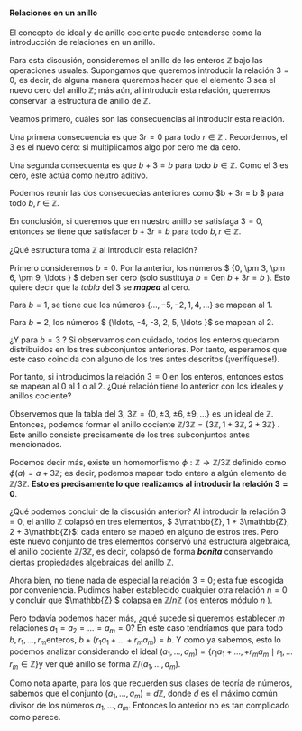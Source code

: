 #### Relaciones en un anillo

El concepto de ideal y de anillo cociente puede entenderse como la introducción de relaciones en un anillo. 

Para esta discusión, consideremos el anillo de los enteros $\mathbb{Z}$ bajo las operaciones usuales. Supongamos que queremos introducir la relación $3 = 0$, es decir, de alguna manera queremos hacer que el elemento $3$ sea el nuevo cero del anillo $\mathbb{Z}$; más aún, al introducir esta relación, queremos conservar la estructura de anillo de $\mathbb{Z}$. 

Veamos primero, cuáles son las consecuencias al introducir esta relación.

Una primera consecuencia es que $3 r = 0$ para todo $r \in \mathbb{Z}$ . Recordemos, el $3$ es el nuevo cero: si multiplicamos algo por cero me da cero. 

Una segunda consecuenta es que $b + 3 = b$ para todo $b \in \mathbb{Z}$. Como el $3$ es cero, este actúa como neutro aditivo. 

Podemos reunir las dos consecuecias anteriores como $b + 3r = b $ para todo $b, r \in \mathbb{Z}$. 

En conclusión, si queremos que en nuestro anillo se satisfaga $3=0$, entonces se tiene que satisfacer $b + 3r = b$ para todo $b, r \in \mathbb{Z}$.

¿Qué estructura toma $\mathbb{Z}$ al introducir esta relación?

Primero consideremos $b=0​$. Por la anterior, los números $ \{0, \pm 3, \pm 6, \pm 9, \ldots \} ​$ deben ser cero (solo sustituya $b=0​$ en $b + 3r = b​$ ). Esto quiere decir que la _tabla_ del $3​$ se ___mapea___ al cero.

Para $b=1​$, se tiene que los números $\{\ldots, -5, -2, 1, 4, \ldots \}​$  se mapean al $1​$. 

Para $b=2$, los números $ \{\ldots, -4, -3, 2, 5, \ldots \}$ se mapean al $2$. 

¿Y para $b=3$ ? Si observamos con cuidado, todos los enteros quedaron distribuidos en los tres subconjuntos anteriores. Por tanto, esperamos que este caso coincida con alguno de los tres antes descritos (¡verifíquese!).

Por tanto, si introducimos la relación $3=0$ en los enteros, entonces estos se mapean al $0$ al $1$ o al $2$. ¿Qué relación tiene lo anterior con los ideales y anillos cociente?

Observemos que la tabla del $3$, $3\mathbb{Z} =  \{0, \pm 3, \pm 6, \pm 9, \ldots \}$ es un ideal de $\mathbb{Z}$. Entonces, podemos formar el anillo cociente $\mathbb{Z} / 3\mathbb{Z} = \{  3\mathbb{Z}, 1 +  3\mathbb{Z}, 2 +  3\mathbb{Z} \}$ . Este anillo consiste precisamente de los tres subconjuntos antes mencionados. 

Podemos decir más, existe un homomorfismo $\phi:  \mathbb{Z} \rightarrow \mathbb{Z} / 3\mathbb{Z}​$ definido como $\phi(a) = a + 3\mathbb{Z}​$; es decir, podemos mapear todo entero a algún elemento de $\mathbb{Z} / 3\mathbb{Z} ​$. **Esto es precisamente lo que realizamos al introducir la relación $3 = 0​$**. 

¿Qué podemos concluir de la discusión anterior? Al introducir la relación $3=0$, el anillo $\mathbb{Z}$ colapsó en tres elementos, $ 3\mathbb{Z}, 1 +  3\mathbb{Z}, 2 +  3\mathbb{Z}$: cada entero se mapeó en alguno de estros tres. Pero este nuevo conjunto de tres elementos conservó una estructura algebraica, el anillo cociente $\mathbb{Z} / 3\mathbb{Z}$, es decir, colapsó de forma ***bonita*** conservando ciertas propiedades algebraicas del anillo $\mathbb{Z}$. 

Ahora bien, no tiene nada de especial la relación $3 = 0$; esta fue escogida por conveniencia. Pudimos haber establecido cualquier otra relación $n = 0$ y concluir que $\mathbb{Z} $ colapsa en $\mathbb{Z} / n \mathbb{Z}$ (los enteros módulo $n$ ).

 Pero todavía podemos hacer más,  ¿qué sucede si queremos establecer $m​$ relaciones $a_1 = a_2 = \ldots = a_m = 0​$ ?  En este caso tendríamos que para todo $b, r_1, \ldots, r_m ​$ enteros, $b + (r_1 a_1 + \ldots + r_m a_m  ) = b​$. Y como ya sabemos, esto lo podemos analizar considerando el ideal $(a_1, \ldots, a_m ) = \{r_1 a_1 + \ldots, + r_m a_m \mid r_1, \ldots r_m \in \mathbb{Z}\} ​$ y ver qué anillo se forma $\mathbb{Z} / (a_1, \ldots, a_m ) ​$.

Como nota aparte, para los que recuerden sus clases de teoría de números, sabemos que el conjunto $(a_1, \ldots, a_m )  = d \mathbb{Z}$, donde $d$ es el máximo común divisor de los números $a_1, \ldots, a_m​$. Entonces lo anterior no es tan complicado como parece. 